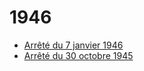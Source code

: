 # 1946

- [Arrêté du 7 janvier 1946](arrete-du-7-janvier-1946)
- [Arrêté du 30 octobre 1945](arrete-du-30-octobre-1945)
